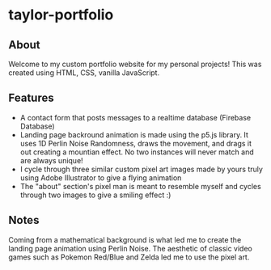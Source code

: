 # taylor-portfolio
## About
Welcome to my custom portfolio website for my personal projects! This was created using HTML, CSS, vanilla JavaScript.

## Features
- A contact form that posts messages to a realtime database (Firebase Database)
- Landing page backround animation is made using the p5.js library. It uses 1D Perlin Noise Randomness, draws the movement, and drags it out creating a mountian effect. No two instances will never match and are always unique!
- I cycle through three similar custom pixel art images made by yours truly using Adobe Illustrator to give a flying animation 
- The "about" section's pixel man is meant to resemble myself and cycles through two images to give a smiling effect :)

## Notes
Coming from a mathematical background is what led me to create the landing page animation using Perlin Noise. The aesthetic of classic video games such as Pokemon Red/Blue and Zelda led me to use the pixel art.
